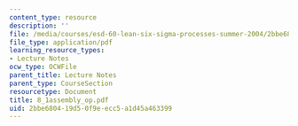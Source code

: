 ```yaml
---
content_type: resource
description: ''
file: /media/courses/esd-60-lean-six-sigma-processes-summer-2004/2bbe680419d50f9eecc5a1d45a463399_8_1assembly_op.pdf
file_type: application/pdf
learning_resource_types:
- Lecture Notes
ocw_type: OCWFile
parent_title: Lecture Notes
parent_type: CourseSection
resourcetype: Document
title: 8_1assembly_op.pdf
uid: 2bbe6804-19d5-0f9e-ecc5-a1d45a463399
---
```

